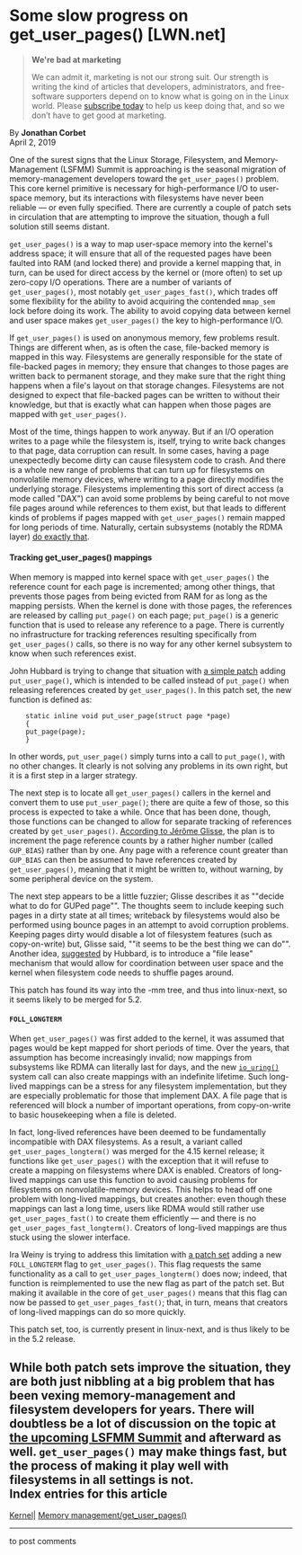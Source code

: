 # Some slow progress on get_user_pages() [LWN.net]

> **We're bad at marketing**
> 
> We can admit it, marketing is not our strong suit. Our strength is writing the kind of articles that developers, administrators, and free-software supporters depend on to know what is going on in the Linux world. Please [subscribe today](/Promo/nsn-bad/subscribe) to help us keep doing that, and so we don’t have to get good at marketing. 

By **Jonathan Corbet**  
April 2, 2019 

One of the surest signs that the Linux Storage, Filesystem, and Memory-Management (LSFMM) Summit is approaching is the seasonal migration of memory-management developers toward the `get_user_pages()` problem. This core kernel primitive is necessary for high-performance I/O to user-space memory, but its interactions with filesystems have never been reliable — or even fully specified. There are currently a couple of patch sets in circulation that are attempting to improve the situation, though a full solution still seems distant. 

`get_user_pages()` is a way to map user-space memory into the kernel's address space; it will ensure that all of the requested pages have been faulted into RAM (and locked there) and provide a kernel mapping that, in turn, can be used for direct access by the kernel or (more often) to set up zero-copy I/O operations. There are a number of variants of `get_user_pages()`, most notably `get_user_pages_fast()`, which trades off some flexibility for the ability to avoid acquiring the contended `mmap_sem` lock before doing its work. The ability to avoid copying data between kernel and user space makes `get_user_pages()` the key to high-performance I/O. 

If `get_user_pages()` is used on anonymous memory, few problems result. Things are different when, as is often the case, file-backed memory is mapped in this way. Filesystems are generally responsible for the state of file-backed pages in memory; they ensure that changes to those pages are written back to permanent storage, and they make sure that the right thing happens when a file's layout on that storage changes. Filesystems are not designed to expect that file-backed pages can be written to without their knowledge, but that is exactly what can happen when those pages are mapped with `get_user_pages()`. 

Most of the time, things happen to work anyway. But if an I/O operation writes to a page while the filesystem is, itself, trying to write back changes to that page, data corruption can result. In some cases, having a page unexpectedly become dirty can cause filesystem code to crash. And there is a whole new range of problems that can turn up for filesystems on nonvolatile memory devices, where writing to a page directly modifies the underlying storage. Filesystems implementing this sort of direct access (a mode called "DAX") can avoid some problems by being careful to not move file pages around while references to them exist, but that leads to different kinds of problems if pages mapped with `get_user_pages()` remain mapped for long periods of time. Naturally, certain subsystems (notably the RDMA layer) [do exactly that](/Articles/774411/). 

#### Tracking get_user_pages() mappings

When memory is mapped into kernel space with `get_user_pages()` the reference count for each page is incremented; among other things, that prevents those pages from being evicted from RAM for as long as the mapping persists. When the kernel is done with those pages, the references are released by calling `put_page()` on each page; `put_page()` is a generic function that is used to release any reference to a page. There is currently no infrastructure for tracking references resulting specifically from `get_user_pages()` calls, so there is no way for any other kernel subsystem to know when such references exist. 

John Hubbard is trying to change that situation with [a simple patch](/ml/linux-kernel/20190308213633.28978-1-jhubbard@nvidia.com/) adding `put_user_page()`, which is intended to be called instead of `put_page()` when releasing references created by `get_user_pages()`. In this patch set, the new function is defined as: 
    
    
        static inline void put_user_page(struct page *page)
        {
    	put_page(page);
        }
    

In other words, `put_user_page()` simply turns into a call to `put_page()`, with no other changes. It clearly is not solving any problems in its own right, but it is a first step in a larger strategy. 

The next step is to locate all `get_user_pages()` callers in the kernel and convert them to use `put_user_page()`; there are quite a few of those, so this process is expected to take a while. Once that has been done, though, those functions can be changed to allow for separate tracking of references created by `get_user_pages()`. [According to Jérôme Glisse](/ml/linux-kernel/20190319220654.GC3096@redhat.com/), the plan is to increment the page reference counts by a rather higher number (called `GUP_BIAS`) rather than by one. Any page with a reference count greater than `GUP_BIAS` can then be assumed to have references created by `get_user_pages()`, meaning that it might be written to, without warning, by some peripheral device on the system. 

The next step appears to be a little fuzzier; Glisse describes it as ""decide what to do for GUPed page"". The thoughts seem to include keeping such pages in a dirty state at all times; writeback by filesystems would also be performed using bounce pages in an attempt to avoid corruption problems. Keeping pages dirty would disable a lot of filesystem features (such as copy-on-write) but, Glisse said, ""it seems to be the best thing we can do"". Another idea, [suggested](/ml/linux-kernel/c854b2d6-5ec1-a8b5-e366-fbefdd9fdd10@nvidia.com/) by Hubbard, is to introduce a "file lease" mechanism that would allow for coordination between user space and the kernel when filesystem code needs to shuffle pages around. 

This patch has found its way into the -mm tree, and thus into linux-next, so it seems likely to be merged for 5.2. 

#### `FOLL_LONGTERM`

When `get_user_pages()` was first added to the kernel, it was assumed that pages would be kept mapped for short periods of time. Over the years, that assumption has become increasingly invalid; now mappings from subsystems like RDMA can literally last for days, and the new [`io_uring()`](/Articles/776703/) system call can also create mappings with an indefinite lifetime. Such long-lived mappings can be a stress for any filesystem implementation, but they are especially problematic for those that implement DAX. A file page that is referenced will block a number of important operations, from copy-on-write to basic housekeeping when a file is deleted. 

In fact, long-lived references have been deemed to be fundamentally incompatible with DAX filesystems. As a result, a variant called `get_user_pages_longterm()` was merged for the 4.15 kernel release; it functions like `get_user_pages()` with the exception that it will refuse to create a mapping on filesystems where DAX is enabled. Creators of long-lived mappings can use this function to avoid causing problems for filesystems on nonvolatile-memory devices. This helps to head off one problem with long-lived mappings, but creates another: even though these mappings can last a long time, users like RDMA would still rather use `get_user_pages_fast()` to create them efficiently — and there is no `get_user_pages_fast_longterm()`. Creators of long-lived mappings are thus stuck using the slower interface. 

Ira Weiny is trying to address this limitation with [a patch set](/ml/linux-kernel/20190328084422.29911-1-ira.weiny@intel.com/) adding a new `FOLL_LONGTERM` flag to `get_user_pages()`. This flag requests the same functionality as a call to `get_user_pages_longterm()` does now; indeed, that function is reimplemented to use the new flag as part of the patch set. But making it available in the core of `get_user_pages()` means that this flag can now be passed to `get_user_pages_fast()`; that, in turn, means that creators of long-lived mappings can do so more quickly. 

This patch set, too, is currently present in linux-next, and is thus likely to be in the 5.2 release. 

While both patch sets improve the situation, they are both just nibbling at a big problem that has been vexing memory-management and filesystem developers for years. There will doubtless be a lot of discussion on the topic at [the upcoming LSFMM Summit](https://events.linuxfoundation.org/events/linux-storage-filesystem-mm-summit-2019/) and afterward as well. `get_user_pages()` may make things fast, but the process of making it play well with filesystems in all settings is not.  
Index entries for this article  
---  
[Kernel](/Kernel/Index)| [Memory management/get_user_pages()](/Kernel/Index#Memory_management-get_user_pages)  
  


* * *

to post comments 
